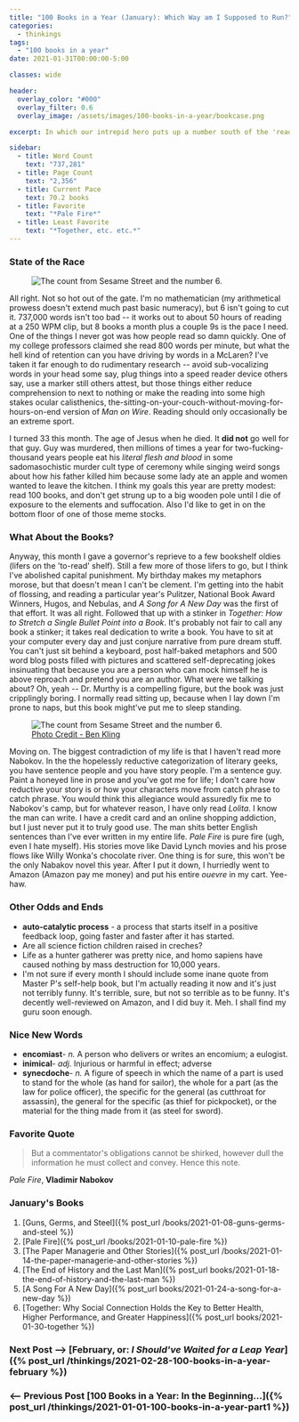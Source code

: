```yaml
---
title: "100 Books in a Year (January): Which Way am I Supposed to Run?"
categories:
  - thinkings
tags:
  - "100 books in a year"
date: 2021-01-31T00:00:00-5:00

classes: wide

header:
  overlay_color: "#000"
  overlay_filter: 0.6
  overlay_image: /assets/images/100-books-in-a-year/bookcase.png

excerpt: In which our intrepid hero puts up a number south of the 'read 100 books in a year' variant of the Mendoza line and begins to doubt the entire endeavor.

sidebar:
  - title: Word Count
    text: "737,281"
  - title: Page Count
    text: "2,356"
  - title: Current Pace
    text: 70.2 books
  - title: Favorite
    text: "*Pale Fire*"
  - title: Least Favorite
    text: "*Together, etc. etc.*"
---
```


### State of the Race
<figure style="width: 450px; border-radius=: 10px;" class="align-right">
  <img src="{{ site.url }}{{ site.baseurl }}/assets/images/100-books-in-a-year/count-6.jpg" alt="The count from Sesame Street and the number 6.">
</figure>

All right. Not so hot out of the gate. I'm no mathematician (my arithmetical prowess doesn't extend much past basic numeracy), but 6 isn't going to cut it. 737,000 words isn't too bad -- it works out to about 50 hours of reading at a 250 WPM clip, but 8 books a month plus a couple 9s is the pace I need. One of the things I never got was how people read so damn quickly. One of my college professors claimed she read 800 words per minute, but what the hell kind of retention can you have driving by words in a McLaren? I've taken it far enough to do rudimentary research -- avoid sub-vocalizing words in your head some say, plug things into a speed reader device others say, use a marker still others attest, but those things either reduce comprehension to next to nothing or make the reading into some high stakes ocular calisthenics, the-sitting-on-your-couch-without-moving-for-hours-on-end version of *Man on Wire*. Reading should only occasionally be an extreme sport.

I turned 33 this month. The age of Jesus when he died. It **did not** go well for that guy. Guy was murdered, then millions of times a year for two-fucking-thousand years people eat his *literal flesh and blood* in some sadomasochistic murder cult type of ceremony while singing weird songs about how his father killed him because some lady ate an apple and women wanted to leave the kitchen. I think my goals this year are pretty modest: read 100 books, and don't get strung up to a big wooden pole until I die of exposure to the elements and suffocation. Also I'd like to get in on the bottom floor of one of those meme stocks.

### What About the Books?
Anyway, this month I gave a governor's reprieve to a few bookshelf oldies (lifers on the 'to-read' shelf). Still a few more of those lifers to go, but I think I've abolished capital punishment. My birthday makes my metaphors morose, but that doesn't mean I can't be clement. I'm getting into the habit of flossing, and reading a particular year's Pulitzer, National Book Award Winners, Hugos, and Nebulas, and *A Song for A New Day* was the first of that effort. It was all right. Followed that up with a stinker in *Together: How to Stretch a Single Bullet Point into a Book*. It's probably not fair to call any book a stinker; it takes real dedication to write a book. You have to sit at your computer every day and just conjure narrative from pure dream stuff. You can't just sit behind a keyboard, post half-baked metaphors and 500 word blog posts filled with pictures and scattered self-deprecating jokes insinuating that because you are a person who can mock himself he is above reproach and pretend you are an author. What were we talking about? Oh, yeah -- Dr. Murthy is a compelling figure, but the book was just cripplingly boring. I normally read sitting up, because when I lay down I'm prone to naps, but this book might've put me to sleep standing.

<figure style="width: 450px; border-radius=: 10px;" class="align-left">
  <img src="{{ site.url }}{{ site.baseurl }}/assets/images/100-books-in-a-year/nabokov.png" alt="The count from Sesame Street and the number 6.">
  <figcaption><a href="https://www.redbubble.com/i/postcard/Vladimir-Nabokov-by-benkling/11498555.V7PMD">Photo Credit - Ben Kling</a></figcaption>
</figure>

Moving on. The biggest contradiction of my life is that I haven't read more Nabokov. In the the hopelessly reductive categorization of literary geeks, you have sentence people and you have story people. I'm a sentence guy. Paint a honeyed line in prose and you've got me for life; I don't care how reductive your story is or how your characters move from catch phrase to catch phrase. You would think this allegiance would assuredly fix me to Nabokov's camp, but for whatever reason, I have only read *Lolita*. I know the man can write. I have a credit card and an online shopping addiction, but I just never put it to truly good use. The man shits better English sentences than I've ever written in my entire life. *Pale Fire* is pure fire (ugh, even I hate myself). His stories move like David Lynch movies and his prose flows like Willy Wonka's chocolate river. One thing is for sure, this won't be the only Nabakov novel this year. After I put it down, I hurriedly went to Amazon (Amazon pay me money) and put his entire *ouevre* in my cart. Yee-haw.

### Other Odds and Ends
- **auto-catalytic process** - a process that starts itself in a positive feedback loop, going faster and faster after it has started.
- Are all science fiction children raised in creches?
- Life as a hunter gatherer was pretty nice, and homo sapiens have caused nothing by mass destruction for 10,000 years.
- I'm not sure if every month I should include some inane quote from Master P's self-help book, but I'm actually reading it now and it's just not terribly funny. It's terrible, sure, but not so terrible as to be funny. It's decently well-reviewed on Amazon, and I did buy it. Meh. I shall find my guru soon enough.

### Nice New Words
- **encomiast**- *n.* A person who delivers or writes an encomium; a eulogist.
- **inimical**- *adj.* Injurious or harmful in effect; adverse
- **synecdoche**- *n.* A figure of speech in which the name of a part is used to stand for the whole (as hand for sailor), the whole for a part (as the law for police officer), the specific for the general (as cutthroat for assassin), the general for the specific (as thief for pickpocket), or the material for the thing made from it (as steel for sword).

### Favorite Quote
> But a commentator's obligations cannot be shirked, however dull the information he must collect and convey. Hence this note.

*Pale Fire*, **Vladimir Nabokov**

### January's Books
1. [Guns, Germs, and Steel]({% post_url /books/2021-01-08-guns-germs-and-steel %})
2. [Pale Fire]({% post_url /books/2021-01-10-pale-fire %})
3. [The Paper Managerie and Other Stories]({% post_url /books/2021-01-14-the-paper-managerie-and-other-stories %})
4. [The End of History and the Last Man]({% post_url books/2021-01-18-the-end-of-history-and-the-last-man %})
5. [A Song For A New Day]({% post_url books/2021-01-24-a-song-for-a-new-day %})
6. [Together: Why Social Connection Holds the Key to Better Health, Higher Performance, and Greater Happiness]({% post_url books/2021-01-30-together %})

### Next Post --> [**February, or: _I Should've Waited for a Leap Year_**]({% post_url /thinkings/2021-02-28-100-books-in-a-year-february %})
### <-- Previous Post [**100 Books in a Year: In the Beginning...**]({% post_url /thinkings/2021-01-01-100-books-in-a-year-part1 %})